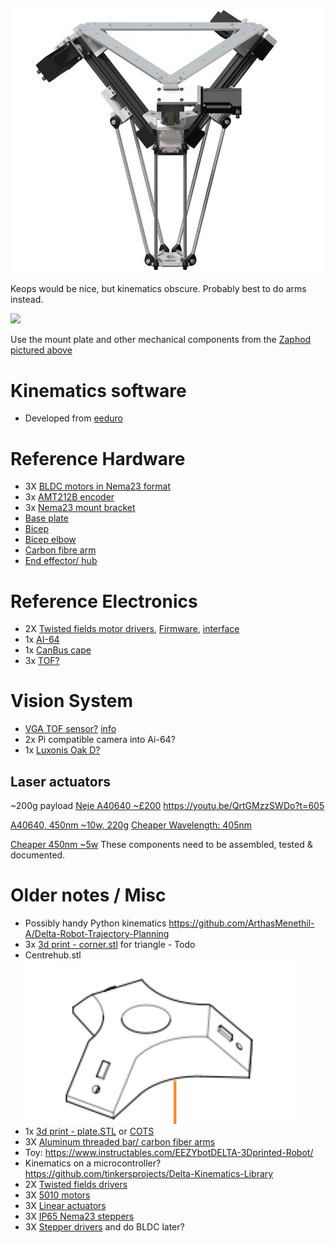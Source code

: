 
![](https://raw.githubusercontent.com/samuk/Sawppy_Rover/e5f680594240ed2d8a4927f3c0a8c97fe7f28924/modifications/Ag/photos/delta.png)

Keops would be nice, but kinematics obscure. Probably best to do arms instead.

![](https://raw.githubusercontent.com/Scottapotamas/zaphod-bot/master/docs/imgs/delta-render.jpg)

Use the mount plate and other mechanical components from the [Zaphod pictured above](https://github.com/Scottapotamas/zaphod-bot/tree/master#mechanics)

# Kinematics software 

- Developed from [eeduro](https://github.com/eeduro/delta)
  
# Reference Hardware
- 3X [BLDC motors in Nema23 format](https://odriverobotics.com/shop/odrive-custom-motor-d5065)
- 3x [AMT212B encoder](https://odriverobotics.com/shop/cui-amt212b-v-od)
- 3x [Nema23 mount bracket](https://www.amazon.co.uk/STEPPERONLINE-Bracket-Precision-Alloy-Planetary/dp/B07SRXNSDC)
- [Base plate](https://github.com/Scottapotamas/zaphod-bot/blob/master/mechanical/design/manf_outputs/machining_proto/base_plate_light.STEP)
- [Bicep](https://github.com/Scottapotamas/zaphod-bot/blob/master/mechanical/design/manf_outputs/machining_proto/bicep2.STEP)
- [Bicep elbow](https://github.com/Scottapotamas/zaphod-bot/blob/master/mechanical/design/manf_outputs/machining_proto/bicep_elbow.STEP)
- [Carbon fibre arm](https://www.aliexpress.com/item/32952287433.html)
- [End effector/ hub](https://github.com/Scottapotamas/zaphod-bot/blob/master/mechanical/design/manf_outputs/printed_proto/proto_3/effector_3.STEP)

# Reference Electronics

- 2X [Twisted fields motor drivers](https://github.com/Twisted-Fields/rp2040-motor-controller#rp2040-motor-controller), [Firmware](https://github.com/Twisted-Fields/rp2040-motor-firmware#twisted-fields-rp2040-motor-controller-firmware), [interface](https://docs.simplefoc.com/commander_interface)
- 1x [AI-64](https://www.beagleboard.org/boards/beaglebone-ai-64)
- 1x [CanBus cape](https://www.beyondlogic.org/adding-can-to-the-beaglebone-black/) 
- 3x [TOF?](https://www.aliexpress.com/item/32958364902.html)

# Vision System
- [VGA TOF sensor?](https://github.com/lnsru/melexis_VGA_ToF_camera) [info](https://www.melexis.com/en/product/MLX75027/Gen3-VGA-time-of-flight-3D-camera)
- 2x Pi compatible camera into Ai-64?
- 1x [Luxonis Oak D?](https://shop.luxonis.com/products/1098obcenclosure)


## Laser actuators

~200g payload [Neje A40640 ~£200](https://neje.shop/products/40w-laser-module-laser-head-for-cnc-laser-cutter-engraver-woodworking-machine)
https://youtu.be/QrtGMzzSWDo?t=605

[A40640, 450nm ~10w, 220g](https://www.aliexpress.com/item/4001287562336.html)
[Cheaper Wavelength: 405nm](https://www.aliexpress.com/item/4000781652185.html)

[Cheaper 450nm ~5w](https://www.aliexpress.com/item/1005003640254307.html)
These components need to be assembled, tested & documented.


# Older notes / Misc

- Possibly handy Python kinematics https://github.com/ArthasMenethil-A/Delta-Robot-Trajectory-Planning
- 3x [3d print - corner.stl](https://openbuilds.com/builds/m3delta.1022/) for triangle - Todo
- Centrehub.stl ![](https://github.com/samuk/Sawppy_Rover/blob/main/modifications/Ag/centre.png?raw=true)
- 1x [3d print - plate.STL](https://www.thingiverse.com/thing:1249297/files) or [COTS](https://www.aliexpress.com/item/32707713574.html)
- 3X [Aluminum threaded bar/ carbon fiber arms](https://www.tunmaker.tn/2018/06/19/delta-robot-project/) 
- Toy: https://www.instructables.com/EEZYbotDELTA-3Dprinted-Robot/
- Kinematics on a microcontroller? https://github.com/tinkersprojects/Delta-Kinematics-Library
- 2X [Twisted fields drivers](https://github.com/jkirsons/stealth-controller)
- 3X [5010 motors](https://www.aliexpress.com/item/32517972556.html)
- 3X [Linear actuators](https://www.aliexpress.com/item/32838215862.html)
- 3X [IP65 Nema23 steppers](https://www.omc-stepperonline.com/waterproof-stepper-motor/p-series-ip65-waterproof-nema-24-closed-loop-stepper-motor-3nm-424-92oz-in-with-encoder-1000ppr-4000cpr.html) 
- 3X [Stepper drivers](https://www.aliexpress.com/item/32714985325.html)
and do BLDC later?
